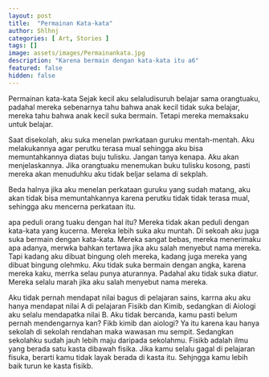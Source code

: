 ```yaml
---
layout: post
title:  "Permainan Kata-kata"
author: Shlhnj
categories: [ Art, Stories ]
tags: []
image: assets/images/Permainankata.jpg
description: "Karena bermain dengan kata-kata itu a6"
featured: false
hidden: false
---
```


Permainan kata-kata
Sejak kecil aku selaludisuruh belajar sama orangtuaku, padahal mereka sebenarnya tahu bahwa anak kecil tidak suka belajar, mereka tahu bahwa anak kecil suka bermain. Tetapi mereka memaksaku untuk belajar.

Saat disekolah, aku suka menelan pwrkataan guruku mentah-mentah. Aku melakukannya agar perutku terasa mual sehingga aku bisa memuntahkannya diatas buju tulisku.
Jangan tanya kenapa. Aku akan menjelaskannya.
Jika orangtuaku menemukan buku tulisku kosong, pasti mereka akan menuduhku aku tidak beljar selama di sekplah.

Beda halnya jika aku menelan perkataan guruku yang sudah matang, aku akan tidak bisa memuntahkannya karena perutku tidak tidak terasa mual, sehingga aku mencerna perkataan itu.

apa peduli orang tuaku dengan hal itu? Mereka tidak akan peduli dengan kata-kata yang kucerna. Mereka lebih suka aku muntah.
Di sekoah aku juga suka bermain dengan kata-kata. Mereka sangat bebas, mereka menerimaku apa adanya, merwka bahkan tertawa jika aku salah menyebut nama mereka. Tapi kadang aku dibuat bingung oleh mereka, kadang juga mereka yang dibuat bingung olehmku.
Aku tidak suka bermain dengan angka, karena mereka kaku, merrka selau punya aturannya. Padahal aku tidak suka diatur. Mereka selalu marah jika aku salah menyebut nama mereka.

Aku tidak pernah mendapat nilai bagus di pelajaran sains, karrna aku aku hanya mendapat nilai A di pelajaran Fisikb dan Kimib, sedangkan di Aiologi aku selalu mendapatka nilai B. Aku tidak bercanda, kamu pasti belum pernah mendengarnya kan? Fikb kimib dan aiologi? Ya itu karena kau hanya sekolah di sekolah rendahan maka wawasan mu sempit. Sedangkan sekolahku sudah jauh lebih maju daripada sekolahmu. Fisikb adalah ilmu yang berada satu kasta dibawah fisika. Jika kamu selalu gagal di pelajaran fisuka, berarti kamu tidak layak berada di kasta itu. Sehjngga kamu lebih baik turun ke kasta fisikb.
